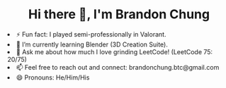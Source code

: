 <h1 align="center">
  Hi there 👋, I'm Brandon Chung
</h1>

<!--
**bchung9/bchung9** is a ✨ _special_ ✨ repository because its `README.md` (this file) appears on your GitHub profile.

Here are some ideas to get you started:

- 🔭 I’m currently working on ...
- 🌱 I’m currently learning ...
- 👯 I’m looking to collaborate on ...
- 🤔 I’m looking for help with ...
- 💬 Ask me about ...
- 📫 How to reach me: ...
- 😄 Pronouns: ...
- ⚡ Fun fact: ...
-->

<li>⚡ Fun fact: I played semi-professionally in Valorant.</li>
<li>🌱 I’m currently learning Blender (3D Creation Suite).</li>
<li>🤔 Ask me about how much I love grinding LeetCode! (LeetCode 75: 20/75)</li>
<li>📫 Feel free to reach out and connect: brandonchung.btc@gmail.com</li>
<li>😄 Pronouns: He/Him/His</li>
